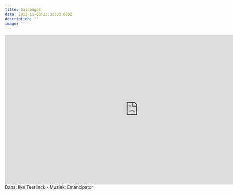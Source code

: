 ```yaml
---
title: Galapagos
date: 2013-11-03T23:31:03.000Z
description: ''
image: ''
---
```

<iframe src="https://player.vimeo.com/video/80742698?autoplay=1&amp;wmode=transparent" height="480" width="854" allowfullscreen="" frameborder="0"></iframe>
Dans: Ilke Teerlinck - Muziek: Emancipator
